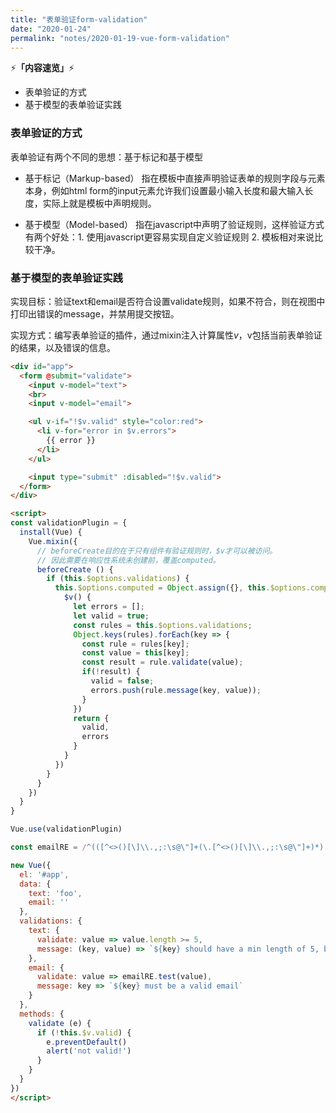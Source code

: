 ```yaml
---
title: "表单验证form-validation"
date: "2020-01-24"
permalink: "notes/2020-01-19-vue-form-validation"
---
```


⚡<strong>「内容速览」</strong>⚡

- 表单验证的方式
- 基于模型的表单验证实践

### 表单验证的方式

表单验证有两个不同的思想：基于标记和基于模型

- 基于标记（Markup-based）
指在模板中直接声明验证表单的规则字段与元素本身，例如html form的input元素允许我们设置最小输入长度和最大输入长度，实际上就是模板中声明规则。

- 基于模型（Model-based）
指在javascript中声明了验证规则，这样验证方式有两个好处：1. 使用javascript更容易实现自定义验证规则 2. 模板相对来说比较干净。

### 基于模型的表单验证实践

实现目标：验证text和email是否符合设置validate规则，如果不符合，则在视图中打印出错误的message，并禁用提交按钮。

实现方式：编写表单验证的插件，通过mixin注入计算属性$v，$v包括当前表单验证的结果，以及错误的信息。

```html
<div id="app">
  <form @submit="validate">
    <input v-model="text">
    <br>
    <input v-model="email">

    <ul v-if="!$v.valid" style="color:red">
      <li v-for="error in $v.errors">
        {{ error }}
      </li>
    </ul>

    <input type="submit" :disabled="!$v.valid">
  </form>
</div>

<script>
const validationPlugin = {
  install(Vue) {
    Vue.mixin({
      // beforeCreate目的在于只有组件有验证规则时，$v才可以被访问。
      // 因此需要在响应性系统未创建前，覆盖computed。
      beforeCreate () {
        if (this.$options.validations) {
          this.$options.computed = Object.assign({}, this.$options.computed, {
            $v() {
              let errors = [];
              let valid = true;
              const rules = this.$options.validations;
              Object.keys(rules).forEach(key => {
                const rule = rules[key];
                const value = this[key];
                const result = rule.validate(value);
                if(!result) {
                  valid = false;
                  errors.push(rule.message(key, value));
                }
              })
              return {
                valid,
                errors
              }
            }
          })
        }
      }
    })
  }
}

Vue.use(validationPlugin)

const emailRE = /^(([^<>()[\]\\.,;:\s@\"]+(\.[^<>()[\]\\.,;:\s@\"]+)*)|(\".+\"))@((\[[0-9]{1,3}\.[0-9]{1,3}\.[0-9]{1,3}\.[0-9]{1,3}\])|(([a-zA-Z\-0-9]+\.)+[a-zA-Z]{2,}))$/

new Vue({
  el: '#app',
  data: {
    text: 'foo',
    email: ''
  },
  validations: {
    text: {
      validate: value => value.length >= 5,
      message: (key, value) => `${key} should have a min length of 5, but got ${value.length}`
    },
    email: {
      validate: value => emailRE.test(value),
      message: key => `${key} must be a valid email`
    }
  },
  methods: {
    validate (e) {
      if (!this.$v.valid) {
        e.preventDefault()
        alert('not valid!')
      }
    }
  }
})
</script>
```